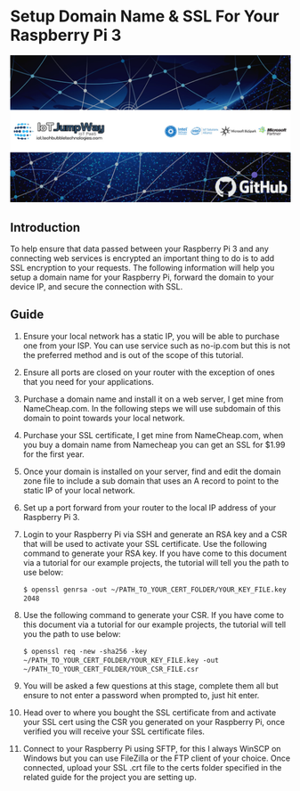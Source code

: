 
# Setup Domain Name & SSL For Your Raspberry Pi 3

![TechBubble IoT JumpWay Docs](../images/main/IoT-Jumpway.jpg)  

## Introduction

To help ensure that data passed between your Raspberry Pi 3 and any connecting web services is encrypted an important thing to do is to add SSL encryption to your requests. The following information will help you setup a domain name for your Raspberry Pi, forward the domain to your device IP, and secure the connection with SSL.

## Guide

1. Ensure your local network has a static IP, you will be able to purchase one from your ISP. You can use service such as no-ip.com but this is not the preferred method and is out of the scope of this tutorial.

2. Ensure all ports are closed on your router with the exception of ones that you need for your applications.

3. Purchase a domain name and install it on a web server, I get mine from NameCheap.com. In the following steps we will use subdomain of this domain to point towards your local network.

4. Purchase your SSL certificate, I get mine from NameCheap.com, when you buy a domain name from Namecheap you can get an SSL for $1.99 for the first year.

5. Once your domain is installed on your server, find and edit the domain zone file to include a sub domain that uses an A record to point to the static IP of your local network.

6. Set up a port forward from your router to the local IP address of your Raspberry Pi 3.

7. Login to your Raspberry Pi via SSH and generate an RSA key and a CSR that will be used to activate your SSL certificate. Use the following command to generate your RSA key. If you have come to this document via a tutorial for our example projects, the tutorial will tell you the path to use below:

    ```
    $ openssl genrsa -out ~/PATH_TO_YOUR_CERT_FOLDER/YOUR_KEY_FILE.key 2048
    ```

8. Use the following command to generate your CSR. If you have come to this document via a tutorial for our example projects, the tutorial will tell you the path to use below:

    ```
    $ openssl req -new -sha256 -key ~/PATH_TO_YOUR_CERT_FOLDER/YOUR_KEY_FILE.key -out ~/PATH_TO_YOUR_CERT_FOLDER/YOUR_CSR_FILE.csr
    ```


9. You will be asked a few questions at this stage, complete them all but ensure to not enter a password when prompted to, just hit enter.

10. Head over to where you bought the SSL certificate from and activate your SSL cert using the CSR you generated on your Raspberry Pi, once verified you will receive your SSL certificate files.

11. Connect to your Raspberry Pi using SFTP, for this I always WinSCP on Windows but you can use FileZilla or the FTP client of your choice. Once connected, upload your SSL .crt file to the certs folder specified in the related guide for the project you are setting up.